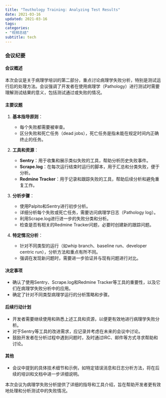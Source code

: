 ```yaml
---
title: "Teuthology Training: Analyzing Test Results"
date: 2021-03-16
updated: 2021-03-16
tags:
categories:
- "视频总结"
subtitle: tech
---
```



### 会议纪要

#### 会议概述
本次会议是关于病理学培训的第二部分，重点讨论病理学失败分析，特别是测试运行后的处理方法。会议强调了开发者在使用病理学（Pathology）进行测试时需要理解测试结果的意义，包括测试通过或失败的情况。

#### 主要议题
1. **基本指导原则**：
   - 每个失败都需要被审查。
   - 区分失败和死亡任务（dead jobs），死亡任务是指未能在规定时间内正确终止的任务。

2. **工具和资源**：
   - **Sentry**：用于收集和展示类似失败的工具，帮助分析历史失败事件。
   - **Scrape.log**：在每次运行结束时运行的脚本，用于汇总和分类失败，便于分析。
   - **Redmine Tracker**：用于记录和跟踪失败的工具，帮助后续分析和避免重复工作。

3. **分析步骤**：
   - 使用Palpito和Sentry进行初步分析。
   - 详细分析每个失败或死亡任务，需要访问病理学日志（Pathology log）。
   - 利用Scrape.log进行进一步的失败分类和分析。
   - 检查是否有相关的Redmine Tracker问题，必要时创建新的跟踪问题。

4. **特定情况分析**：
   - 针对不同类型的运行（如whip branch、baseline run、developer centric run），分析方法和重点有所不同。
   - 强调在发现新问题时，需要进一步验证并与现有问题进行对比。

#### 决定事项
- 确认了使用Sentry、Scrape.log和Redmine Tracker等工具的重要性，以及它们在病理学失败分析中的应用。
- 确定了针对不同类型病理学运行的分析策略和步骤。

#### 后续行动计划
- 开发者需要继续使用和熟悉上述工具和资源，以便更有效地进行病理学失败分析。
- 对于Sentry等工具的改进需求，应记录并考虑在未来的会议中讨论。
- 鼓励开发者在分析过程中遇到问题时，及时通过IRC、邮件等方式寻求帮助和讨论。

#### 其他
- 会议中提到的具体技术细节和示例，如特定错误消息和日志分析方法，将在后续的培训和文档中进一步详细说明。

本次会议为病理学失败分析提供了详细的指导和工具介绍，旨在帮助开发者更有效地处理和分析测试中的失败情况。